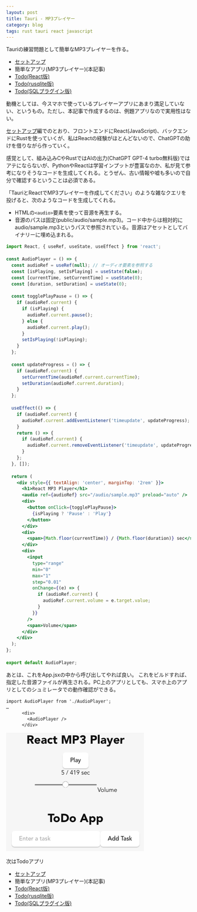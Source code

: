 ```yaml
---
layout: post
title: Tauri - MP3プレイヤー
category: blog
tags: rust tauri react javascript
---
```


Tauriの練習問題として簡単なMP3プレイヤーを作る。

* [セットアップ](Tauri-Setup.md)
* 簡単なアプリ(MP3プレイヤー)(本記事)
* [Todo(React版)](Tauri-Todo.md)
* [Todo(rusqlite版)](Tauri-Todo-Rusqlite.md)
* [Todo(SQLプラグイン版)](Tauri-Todo-Plugin-Sqlite.md)

動機としては、今スマホで使っているプレイヤーアプリにあまり満足していない、というもの。ただし、本記事で作成するのは、例題アプリなので実用性はない。

[セットアップ](Tauri-Setup.md)編でのとおり、フロントエンドにReact(JavaScript)、バックエンドにRustを使っていくが、私はReactの経験がほとんどないので、ChatGPTの助けを借りながら作っていく。

感覚として、組み込みCやRustではAIの出力(ChatGPT GPT-4 turbo無料版)ではアテにならないが、PythonやReactは学習インプットが豊富なのか、私が見て参考になりそうなコードを生成してくれる。とうぜん、古い情報や嘘も多いので自分で確認するということは必須である。

「TauriとReactでMP3プレイヤーを作成してください」のような雑なクエリを投げると、次のようなコードを生成してくれる。

* HTMLの`<audio>`要素を使って音源を再生する。
* 音源のパスは固定(public/audio/sample.mp3)。コード中からは相対的にaudio/sample.mp3というパスで参照されている。音源はアセットとしてバイナリーに埋め込まれる。

```jsx
import React, { useRef, useState, useEffect } from 'react';

const AudioPlayer = () => {
  const audioRef = useRef(null); // オーディオ要素を参照する
  const [isPlaying, setIsPlaying] = useState(false);
  const [currentTime, setCurrentTime] = useState(0);
  const [duration, setDuration] = useState(0);

  const togglePlayPause = () => {
    if (audioRef.current) {
      if (isPlaying) {
        audioRef.current.pause();
      } else {
        audioRef.current.play();
      }
      setIsPlaying(!isPlaying);
    }
  };

  const updateProgress = () => {
    if (audioRef.current) {
      setCurrentTime(audioRef.current.currentTime);
      setDuration(audioRef.current.duration);
    }
  };

  useEffect(() => {
    if (audioRef.current) {
      audioRef.current.addEventListener('timeupdate', updateProgress);
    }
    return () => {
      if (audioRef.current) {
        audioRef.current.removeEventListener('timeupdate', updateProgress);
      }
    };
  }, []);

  return (
    <div style={{ textAlign: 'center', marginTop: '2rem' }}>
      <h1>React MP3 Player</h1>
      <audio ref={audioRef} src="/audio/sample.mp3" preload="auto" />
      <div>
        <button onClick={togglePlayPause}>
          {isPlaying ? 'Pause' : 'Play'}
        </button>
      </div>
      <div>
        <span>{Math.floor(currentTime)} / {Math.floor(duration)} sec</span>
      </div>
      <div>
        <input
          type="range"
          min="0"
          max="1"
          step="0.01"
          onChange={(e) => {
            if (audioRef.current) {
              audioRef.current.volume = e.target.value;
            }
          }}
        />
        <span>Volume</span>
      </div>
    </div>
  );
};

export default AudioPlayer;
```

あとは、これをApp.jsxの中から呼び出してやれば良い。
これをビルドすれば、指定した音源ファイルが再生される。PC上のアプリとしても、スマホ上のアプリとしてのシュミレータでの動作確認ができる。

```
import AudioPlayer from './AudioPlayer';
…
      <div>
        <AudioPlayer />
      </div>
```

![Audio Player](../images/tauri-audio-player.png)

次はTodoアプリ

* [セットアップ](Tauri-Setup.md)
* 簡単なアプリ(MP3プレイヤー)(本記事)
* [Todo(React版)](Tauri-Todo.md)
* [Todo(rusqlite版)](Tauri-Todo-Rusqlite.md)
* [Todo(SQLプラグイン版)](Tauri-Todo-Plugin-Sqlite.md)
